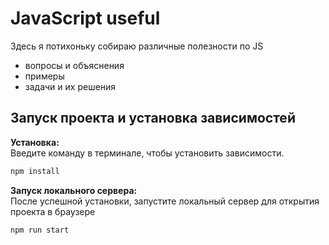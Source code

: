 # JavaScript useful

Здесь я потихоньку собираю различные полезности по JS  
+ вопросы и объяснения  
+ примеры  
+ задачи и их решения 

## Запуск проекта и установка зависимостей


**Установка:**  
Введите команду в терминале, чтобы установить зависимости.

   ```bash
   npm install
  ```
**Запуск локального сервера:**  
После успешной установки, запустите локальный сервер для открытия проекта в браузере

   ```
   npm run start
  ```
